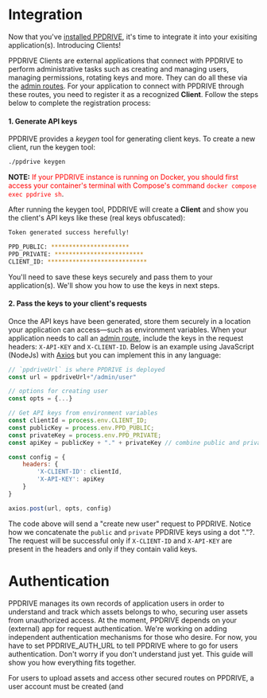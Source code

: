 # Integration

Now that you've [installed PPDRIVE]('/'), it's time to integrate it into your exisiting application(s). Introducing Clients!

PPDRIVE Clients are external applications that connect with PPDRIVE to perform administrative tasks such as creating and managing users, managing permissions, rotating keys and more. They can do all these via the [admin routes]('/routes#admin'). For your application to connect with PPDRIVE through these routes, you need to register it as a recognized **Client**. Follow the steps below to complete the registration process:

#### 1. Generate API keys

PPDRIVE provides a _keygen_ tool for generating client keys. To create a new client, run the keygen tool:

```bash
./ppdrive keygen
```

**NOTE:** <span style="color: red">If your PPDRIVE instance is running on Docker, you should first access your container's terminal with Compose's command `docker compose exec ppdrive sh`</span>.

After running the keygen tool, PDDRIVE will create a **Client** and show you the client's API keys like these (real keys obfuscated):

```bash
Token generated success herefully!

PPD_PUBLIC: **********************
PPD_PRIVATE: *************************
CLIENT_ID: ****************************
```

You'll need to save these keys securely and pass them to your application(s). We'll show you how to use the keys in next steps.

#### 2. Pass the keys to your client's requests

Once the API keys have been generated, store them securely in a location your application can access—such as environment variables. When your application needs to call an [admin route](/routes#admin), include the keys in the request headers: `X-API-KEY` and `X-CLIENT-ID`. Below is an example using JavaScript (NodeJs) with [Axios](https://axios-http.com/docs/intro) but you can implement this in any language:

```javascript
// `ppdriveUrl` is where PPDRIVE is deployed
const url = ppdriveUrl+"/admin/user"

// options for creating user
const opts = {...}

// Get API keys from environment variables
const clientId = process.env.CLIENT_ID;
const publicKey = process.env.PPD_PUBLIC;
const privateKey = process.env.PPD_PRIVATE;
const apiKey = publicKey + "." + privateKey // combine public and private keys

const config = {
    headers: {
        'X-CLIENT-ID': clientId,
        'X-API-KEY': apiKey
    }
}

axios.post(url, opts, config)
```

The code above will send a "create new user" request to PPDRIVE. Notice how we concatenate the `public` and `private` PPDRIVE keys using a dot "."?. The request will be successful only if `X-CLIENT-ID` and `X-API-KEY` are present in the headers and only if they contain valid keys.

# Authentication
PPDRIVE manages its own records of application users in order to understand and track which assets belongs to who, securing user assets from unauthorized access. At the moment, PPDRIVE depends on your (external) app for request authentication. We're working on adding independent authentication mechanisms for those who desire. For now, you have to set PPDRIVE_AUTH_URL to tell PPDRIVE where to go for users authentication. Don't worry if you don't understand just yet. This guide will show you how everything fits together.

For users to upload assets and access other secured routes on PPDRIVE, a user account must be created (and